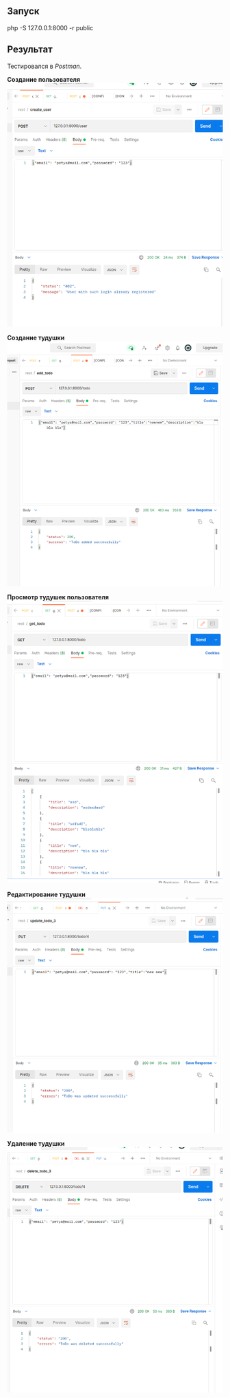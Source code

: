 ## Запуск
php -S 127.0.0.1:8000 -r public

## Результат
Тестировался в _Postman_.

**Создание пользователя**
![img.png](static/img/img.png)

**Создание тудушки**
![img_2.png](static/img/img_2.png)

**Просмотр тудушек пользователя**
![img_1.png](static/img/img_1.png)

**Редактирование тудушки**
![img_3.png](static/img/img_3.png)

**Удаление тудушки**
![img_4.png](static/img/img_4.png)